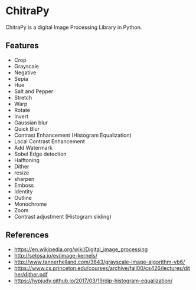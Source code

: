 # ChitraPy
 
ChitraPy is a digital Image Processing Library in Python.

## Features

* Crop
* Grayscale
* Negative
* Sepia
* Hue
* Salt and Pepper
* Stretch
* Warp
* Rotate
* Invert
* Gaussian blur
* Quick Blur
* Contrast Enhancement (Histogram Equalization)
* Local Contrast Enhancement
* Add Watermark
* Sobel Edge detection
* Halftoning
* Dither
* resize
* sharpen
* Emboss
* Identity
* Outline
* Monochrome
* Zoom
* Contrast adjustment (Histogram sliding)


## References

* https://en.wikipedia.org/wiki/Digital_image_processing
* http://setosa.io/ev/image-kernels/
* http://www.tannerhelland.com/3643/grayscale-image-algorithm-vb6/
* https://www.cs.princeton.edu/courses/archive/fall00/cs426/lectures/dither/dither.pdf
* https://hypjudy.github.io/2017/03/19/dip-histogram-equalization/
